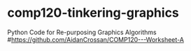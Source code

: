 # comp120-tinkering-graphics
Python Code for Re-purposing Graphics Algorithms
#https://github.com/AidanCrossan/COMP120---Worksheet-A

